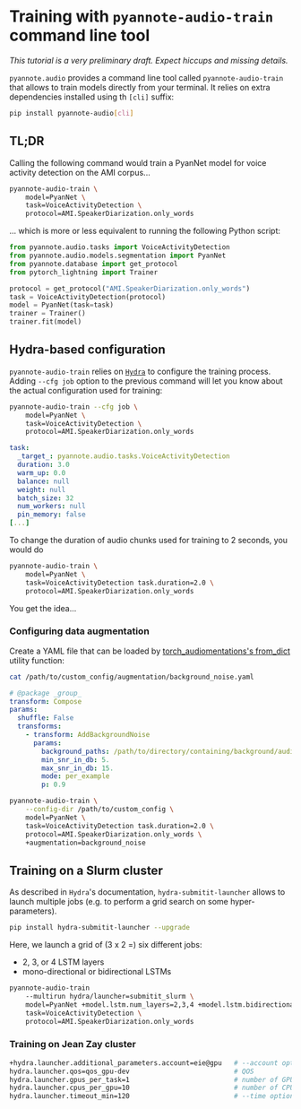 # Training with `pyannote-audio-train` command line tool

*This tutorial is a very preliminary draft. Expect hiccups and missing details.*

`pyannote.audio` provides a command line tool called `pyannote-audio-train` 
that allows to train models directly from your terminal. It relies on extra
dependencies installed using th `[cli]` suffix:

```bash
pip install pyannote-audio[cli]
```


## TL;DR

Calling the following command would train a PyanNet model for voice activity
detection on the AMI corpus...

```bash
pyannote-audio-train \
    model=PyanNet \
    task=VoiceActivityDetection \
    protocol=AMI.SpeakerDiarization.only_words
```

... which is more or less equivalent to running the following Python script:

```python
from pyannote.audio.tasks import VoiceActivityDetection
from pyannote.audio.models.segmentation import PyanNet
from pyannote.database import get_protocol
from pytorch_lightning import Trainer

protocol = get_protocol("AMI.SpeakerDiarization.only_words")
task = VoiceActivityDetection(protocol)
model = PyanNet(task=task)
trainer = Trainer()
trainer.fit(model)
```

## Hydra-based configuration

`pyannote-audio-train` relies on [`Hydra`](https://hydra.cc) to configure the 
training process. Adding `--cfg job` option to the previous command will let 
you know about the actual configuration used for training:


```bash
pyannote-audio-train --cfg job \
    model=PyanNet \
    task=VoiceActivityDetection \
    protocol=AMI.SpeakerDiarization.only_words
```

```yaml
task:
  _target_: pyannote.audio.tasks.VoiceActivityDetection
  duration: 3.0
  warm_up: 0.0
  balance: null
  weight: null
  batch_size: 32
  num_workers: null
  pin_memory: false
[...]
```

To change the duration of audio chunks used for training to 2 seconds, you would do

```bash
pyannote-audio-train \
    model=PyanNet \
    task=VoiceActivityDetection task.duration=2.0 \
    protocol=AMI.SpeakerDiarization.only_words
```

You get the idea...

### Configuring data augmentation

Create a YAML file that can be loaded by [torch_audiomentations's from_dict](https://github.com/asteroid-team/torch-audiomentations/blob/cb7b3ec10ee1c4951a04d08bb94294ce28a971de/torch_audiomentations/utils/config.py#L14-L39) utility function:

```bash
cat /path/to/custom_config/augmentation/background_noise.yaml
```

```yaml
# @package _group_
transform: Compose
params:
  shuffle: False
  transforms:
    - transform: AddBackgroundNoise
      params:
        background_paths: /path/to/directory/containing/background/audio
        min_snr_in_db: 5.
        max_snr_in_db: 15.
        mode: per_example
        p: 0.9
```

```bash
pyannote-audio-train \
    --config-dir /path/to/custom_config \
    model=PyanNet \
    task=VoiceActivityDetection task.duration=2.0 \
    protocol=AMI.SpeakerDiarization.only_words \
    +augmentation=background_noise
```

## Training on a Slurm cluster

As described in `Hydra`'s documentation, `hydra-submitit-launcher` allows
to launch multiple jobs (e.g. to perform a grid search on some hyper-parameters).


```bash
pip install hydra-submitit-launcher --upgrade
```

Here, we launch a grid of (3 x 2 =) six different jobs:
* 2, 3, or 4 LSTM layers
* mono-directional or bidirectional LSTMs

```bash
pyannote-audio-train 
    --multirun hydra/launcher=submitit_slurm \
    model=PyanNet +model.lstm.num_layers=2,3,4 +model.lstm.bidirectional=true,false \
    task=VoiceActivityDetection \
    protocol=AMI.SpeakerDiarization.only_words
```

### Training on Jean Zay cluster

```bash
+hydra.launcher.additional_parameters.account=eie@gpu   # --account option
hydra.launcher.qos=qos_gpu-dev                          # QOS
hydra.launcher.gpus_per_task=1                          # number of GPUs
hydra.launcher.cpus_per_gpu=10                          # number of CPUS per GPUs (10 is )
hydra.launcher.timeout_min=120                          # --time option (in minutes)
```
